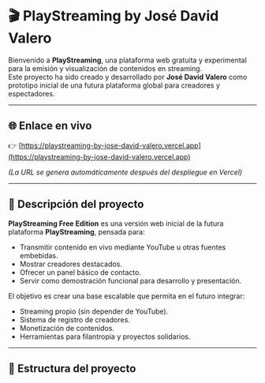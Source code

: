 # 🎬 PlayStreaming by José David Valero

Bienvenido a **PlayStreaming**, una plataforma web gratuita y experimental para la emisión y visualización de contenidos en streaming.  
Este proyecto ha sido creado y desarrollado por **José David Valero** como prototipo inicial de una futura plataforma global para creadores y espectadores.

---

## 🌐 Enlace en vivo
👉 [https://playstreaming-by-jose-david-valero.vercel.app](https://playstreaming-by-jose-david-valero.vercel.app)

*(La URL se genera automáticamente después del despliegue en Vercel)*

---

## 🚀 Descripción del proyecto

**PlayStreaming Free Edition** es una versión web inicial de la futura plataforma **PlayStreaming**, pensada para:
- Transmitir contenido en vivo mediante YouTube u otras fuentes embebidas.  
- Mostrar creadores destacados.  
- Ofrecer un panel básico de contacto.  
- Servir como demostración funcional para desarrollo y presentación.

El objetivo es crear una base escalable que permita en el futuro integrar:
- Streaming propio (sin depender de YouTube).  
- Sistema de registro de creadores.  
- Monetización de contenidos.  
- Herramientas para filantropía y proyectos solidarios.

---

## 🧩 Estructura del proyecto
